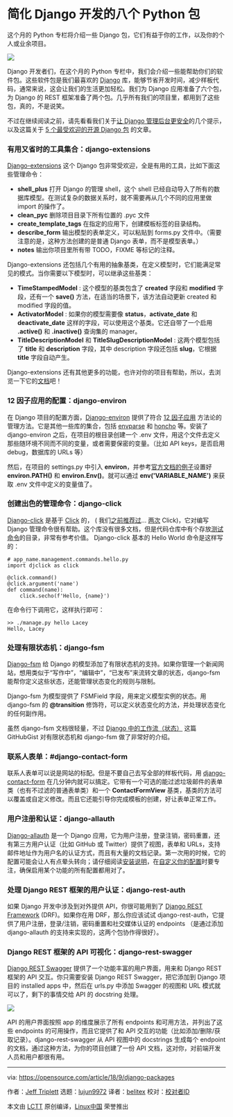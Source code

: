 简化 Django 开发的八个 Python 包
======

这个月的 Python 专栏将介绍一些 Django 包，它们有益于你的工作，以及你的个人或业余项目。

![](https://opensource.com/sites/default/files/styles/image-full-size/public/lead-images/water-stone-balance-eight-8.png?itok=1aht_V5V)

Django 开发者们，在这个月的 Python 专栏中，我们会介绍一些能帮助你们的软件包。这些软件包是我们最喜欢的 [Django][1] 库，能够节省开发时间，减少样板代码，通常来说，这会让我们的生活更加轻松。我们为 Django 应用准备了六个包，为 Django 的 REST 框架准备了两个包。几乎所有我们的项目里，都用到了这些包，真的，不是说笑。

不过在继续阅读之前，请先看看我们关于[让 Django 管理后台更安全][2]的几个提示，以及这篇关于 [5 个最受欢迎的开源 Django 包][3] 的文章。

### 有用又省时的工具集合：django-extensions

[Django-extensions][4] 这个 Django 包非常受欢迎，全是有用的工具，比如下面这些管理命令：

  * **shell_plus** 打开 Django 的管理 shell，这个 shell 已经自动导入了所有的数据库模型。在测试复杂的数据关系时，就不需要再从几个不同的应用里做 import 的操作了。
  * **clean_pyc** 删除项目目录下所有位置的 .pyc 文件 
  * **create_template_tags** 在指定的应用下，创建模板标签的目录结构。
  * **describe_form** 输出模型的表单定义，可以粘贴到 forms.py 文件中。（需要注意的是，这种方法创建的是普通 Django 表单，而不是模型表单。）
  * **notes** 输出你项目里所有带 TODO，FIXME 等标记的注释。

Django-extensions 还包括几个有用的抽象基类，在定义模型时，它们能满足常见的模式。当你需要以下模型时，可以继承这些基类：


  * **TimeStampedModel** : 这个模型的基类包含了 **created** 字段和 **modified** 字段，还有一个  **save()** 方法，在适当的场景下，该方法自动更新 created 和 modified 字段的值。
  * **ActivatorModel** : 如果你的模型需要像 **status**，**activate_date** 和 **deactivate_date** 这样的字段，可以使用这个基类。它还自带了一个启用 **.active()** 和 **.inactive()** 查询集的 manager。
  * **TitleDescriptionModel** 和 **TitleSlugDescriptionModel** : 这两个模型包括了  **title** 和 **description** 字段，其中 description 字段还包括 **slug**，它根据  **title** 字段自动产生。

Django-extensions 还有其他更多的功能，也许对你的项目有帮助，所以，去浏览一下它的[文档][5]吧！

### 12 因子应用的配置：django-environ

在 Django 项目的配置方面，[Django-environ][6] 提供了符合  [12 因子应用][7] 方法论的管理方法。它是其他一些库的集合，包括 [envparse][8] 和 [honcho][9] 等。安装了 django-environ 之后，在项目的根目录创建一个 .env 文件，用这个文件去定义那些随环境不同而不同的变量，或者需要保密的变量。（比如 API keys，是否启用 debug，数据库的 URLs 等）

然后，在项目的 settings.py 中引入 **environ**，并参考[官方文档的例子][10]设置好 **environ.PATH()** 和 **environ.Env()**。就可以通过 **env('VARIABLE_NAME')** 来获取 .env 文件中定义的变量值了。

### 创建出色的管理命令：django-click

[Django-click][11] 是基于  [Click][12] 的， ( 我们[之前推荐过][13]… [两次][14] Click)，它对编写 Django 管理命令很有帮助。这个库没有很多文档，但是代码仓库中有个存放[测试命令][15]的目录，非常有参考价值。 Django-click 基本的 Hello World 命令是这样写的：

```
# app_name.management.commands.hello.py
import djclick as click

@click.command()
@click.argument('name')
def command(name):
    click.secho(f'Hello, {name}')
```

在命令行下调用它，这样执行即可：

```
>> ./manage.py hello Lacey
Hello, Lacey
```

### 处理有限状态机：django-fsm

[Django-fsm][16] 给 Django 的模型添加了有限状态机的支持。如果你管理一个新闻网站，想用类似于“写作中”，“编辑中”，“已发布”来流转文章的状态，django-fsm 能帮你定义这些状态，还能管理状态变化的规则与限制。

Django-fsm 为模型提供了 FSMField 字段，用来定义模型实例的状态。用  django-fsm 的 **@transition** 修饰符，可以定义状态变化的方法，并处理状态变化的任何副作用。

虽然 django-fsm 文档很轻量，不过 [Django 中的工作流（状态）][17] 这篇 GitHubGist 对有限状态机和 django-fsm 做了非常好的介绍。

### 联系人表单：#django-contact-form

联系人表单可以说是网站的标配。但是不要自己去写全部的样板代码，用 [django-contact-form][18] 在几分钟内就可以搞定。它带有一个可选的能过滤垃圾邮件的表单类（也有不过滤的普通表单类）和一个 **ContactFormView** 基类，基类的方法可以覆盖或自定义修改。而且它还能引导你完成模板的创建，好让表单正常工作。

### 用户注册和认证：django-allauth

[Django-allauth][19] 是一个 Django 应用，它为用户注册，登录注销，密码重置，还有第三方用户认证（比如 GitHub 或 Twitter）提供了视图，表单和 URLs，支持邮件地址作为用户名的认证方式，而且有大量的文档记录。第一次用的时候，它的配置可能会让人有点晕头转向；请仔细阅读[安装说明][20]，在[自定义你的配置][21]时要专注，确保启用某个功能的所有配置都用对了。

### 处理 Django REST 框架的用户认证：django-rest-auth

如果 Django 开发中涉及到对外提供 API，你很可能用到了  [Django REST Framework][22] (DRF)。如果你在用 DRF，那么你应该试试 django-rest-auth，它提供了用户注册，登录/注销，密码重置和社交媒体认证的 endpoints （是通过添加 django-allauth 的支持来实现的，这两个包协作得很好）。

### Django REST 框架的 API 可视化：django-rest-swagger

[Django REST Swagger][24] 提供了一个功能丰富的用户界面，用来和 Django REST 框架的 API 交互。你只需要安装 Django REST Swagger，把它添加到 Django 项目的 installed apps 中，然后在 urls.py 中添加 Swagger 的视图和 URL 模式就可以了，剩下的事情交给 API 的 docstring 处理。 

![](https://opensource.com/sites/default/files/uploads/swagger-ui.png)

API 的用户界面按照 app 的维度展示了所有 endpoints 和可用方法，并列出了这些 endpoints 的可用操作，而且它提供了和 API 交互的功能（比如添加/删除/获取记录）。django-rest-swagger 从 API 视图中的 docstrings  生成每个 endpoint 的文档，通过这种方法，为你的项目创建了一份 API 文档，这对你，对前端开发人员和用户都很有用。

--------------------------------------------------------------------------------

via: https://opensource.com/article/18/9/django-packages

作者：[Jeff Triplett][a]
选题：[lujun9972](https://github.com/lujun9972)
译者：[belitex](https://github.com/belitex)
校对：[校对者ID](https://github.com/校对者ID)

本文由 [LCTT](https://github.com/LCTT/TranslateProject) 原创编译，[Linux中国](https://linux.cn/) 荣誉推出

[a]: https://opensource.com/users/laceynwilliams
[1]: https://www.djangoproject.com/
[2]: https://opensource.com/article/18/1/10-tips-making-django-admin-more-secure
[3]: https://opensource.com/business/15/12/5-favorite-open-source-django-packages
[4]: https://django-extensions.readthedocs.io/en/latest/
[5]: https://django-extensions.readthedocs.io/
[6]: https://django-environ.readthedocs.io/en/latest/
[7]: https://www.12factor.net/
[8]: https://github.com/rconradharris/envparse
[9]: https://github.com/nickstenning/honcho
[10]: https://django-environ.readthedocs.io/
[11]: https://github.com/GaretJax/django-click
[12]: http://click.pocoo.org/5/
[13]: https://opensource.com/article/18/9/python-libraries-side-projects
[14]: https://opensource.com/article/18/5/3-python-command-line-tools
[15]: https://github.com/GaretJax/django-click/tree/master/djclick/test/testprj/testapp/management/commands
[16]: https://github.com/viewflow/django-fsm
[17]: https://gist.github.com/Nagyman/9502133
[18]: https://django-contact-form.readthedocs.io/en/1.5/
[19]: https://django-allauth.readthedocs.io/en/latest/
[20]: https://django-allauth.readthedocs.io/en/latest/installation.html
[21]: https://django-allauth.readthedocs.io/en/latest/configuration.html
[22]: http://www.django-rest-framework.org/
[23]: https://django-rest-auth.readthedocs.io/
[24]: https://django-rest-swagger.readthedocs.io/en/latest/